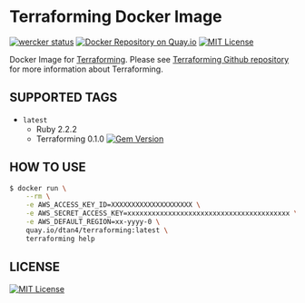 # Terraforming Docker Image

[![wercker status](https://app.wercker.com/status/b5ecd00415c62dbfafcc87d3f82c16e2/s "wercker status")](https://app.wercker.com/project/bykey/b5ecd00415c62dbfafcc87d3f82c16e2)
[![Docker Repository on Quay.io](https://quay.io/repository/dtan4/terraforming/status "Docker Repository on Quay.io")](https://quay.io/repository/dtan4/terraforming)
[![MIT License](http://img.shields.io/badge/license-MIT-blue.svg?style=flat)](LICENSE)

Docker Image for [Terraforming](https://github.com/dtan4/terraforming).
Please see [Terraforming Github repository](https://github.com/dtan4/terraforming) for more information about Terraforming.

## SUPPORTED TAGS

- `latest`
  - Ruby 2.2.2
  - Terraforming 0.1.0 [![Gem Version](https://badge.fury.io/rb/terraforming.svg)](http://badge.fury.io/rb/terraforming)


## HOW TO USE

```bash
$ docker run \
    --rm \
    -e AWS_ACCESS_KEY_ID=XXXXXXXXXXXXXXXXXXXX \
    -e AWS_SECRET_ACCESS_KEY=xxxxxxxxxxxxxxxxxxxxxxxxxxxxxxxxxxxxxxxx \
    -e AWS_DEFAULT_REGION=xx-yyyy-0 \
    quay.io/dtan4/terraforming:latest \
    terraforming help
```

## LICENSE
[![MIT License](http://img.shields.io/badge/license-MIT-blue.svg?style=flat)](LICENSE)
